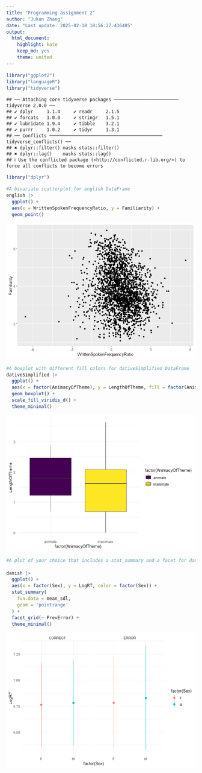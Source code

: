 ```yaml
---
title: "Programming assignment 2"  
author: "Jukun Zhang"  
date: "Last update: 2025-02-10 18:56:27.436405"  
output:  
  html_document:  
    highlight: kate  
    keep_md: yes  
    theme: united
---
```



``` r
library("ggplot2")
library("languageR")
library("tidyverse")
```

```
## ── Attaching core tidyverse packages ──────────────────────── tidyverse 2.0.0 ──
## ✔ dplyr     1.1.4     ✔ readr     2.1.5
## ✔ forcats   1.0.0     ✔ stringr   1.5.1
## ✔ lubridate 1.9.4     ✔ tibble    3.2.1
## ✔ purrr     1.0.2     ✔ tidyr     1.3.1
## ── Conflicts ────────────────────────────────────────── tidyverse_conflicts() ──
## ✖ dplyr::filter() masks stats::filter()
## ✖ dplyr::lag()    masks stats::lag()
## ℹ Use the conflicted package (<http://conflicted.r-lib.org/>) to force all conflicts to become errors
```

``` r
library("dplyr")
```


``` r
#A bivariate scatterplot for english DataFrame
english |>
  ggplot() +
  aes(x = WrittenSpokenFrequencyRatio, y = Familiarity) +
  geom_point()
```

![](README_files/figure-html/unnamed-chunk-2-1.png)<!-- -->



``` r
#A boxplot with different fill colors for dativeSimplified DataFrame
dativeSimplified |>
  ggplot() +
  aes(x = factor(AnimacyOfTheme), y = LengthOfTheme, fill = factor(AnimacyOfTheme)) +
  geom_boxplot() +
  scale_fill_viridis_d() +
  theme_minimal()
```

![](README_files/figure-html/unnamed-chunk-3-1.png)<!-- -->




``` r
#A plot of your choice that includes a stat_summary and a facet for danish DataFrame

danish |>
  ggplot() +
  aes(x = factor(Sex), y = LogRT, color = factor(Sex)) +
  stat_summary(
    fun.data = mean_sdl,
    geom = 'pointrange'
  ) +
  facet_grid(~ PrevError) +
  theme_minimal()
```

![](README_files/figure-html/unnamed-chunk-4-1.png)<!-- -->

